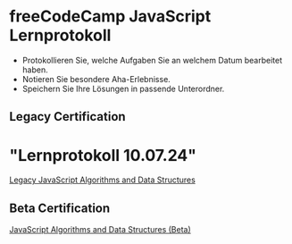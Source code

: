 # freeCodeCamp JavaScript Lernprotokoll

- Protokollieren Sie, welche Aufgaben Sie an welchem Datum bearbeitet haben.
- Notieren Sie besondere Aha-Erlebnisse.
- Speichern Sie Ihre Lösungen in passende Unterordner.

## Legacy Certification

# "Lernprotokoll 10.07.24" 

[Legacy JavaScript Algorithms and Data Structures](https://www.freecodecamp.org/learn/javascript-algorithms-and-data-structures/)

## Beta Certification

[JavaScript Algorithms and Data Structures (Beta)](https://www.freecodecamp.org/learn/javascript-algorithms-and-data-structures-v8/)

